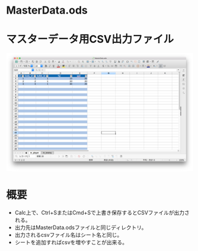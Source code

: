 # MasterData.ods

# マスターデータ用CSV出力ファイル

![unityimage001_002](images/image001.png "image001")

# 概要
- Calc上で、Ctrl+SまたはCmd+Sで上書き保存するとCSVファイルが出力される。
- 出力先はMasterData.odsファイルと同じディレクトリ。
- 出力されるcsvファイル名はシート名と同じ。
- シートを追加すればcsvを増やすことが出来る。

